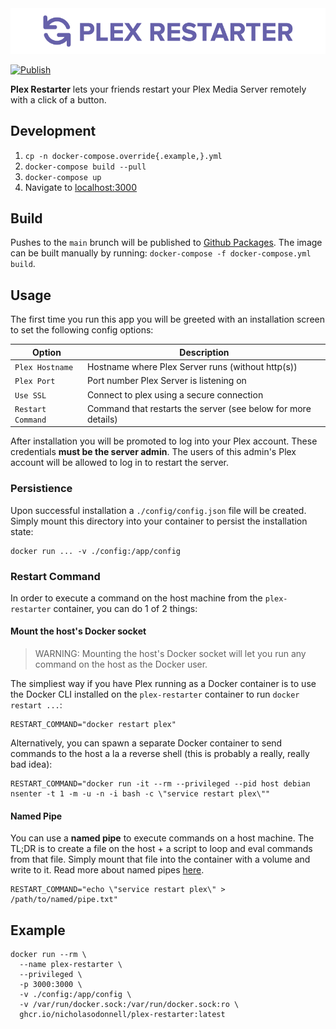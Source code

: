 <center>
  <img src="assets/banner.png" />
</center>

[![Publish](https://github.com/nicholasodonnell/plex-restarter/actions/workflows/publish.yml/badge.svg?branch=main)](https://github.com/nicholasodonnell/plex-restarter/actions/workflows/publish.yml)

**Plex Restarter** lets your friends restart your Plex Media Server remotely with a click of a button.

## Development

1. `cp -n docker-compose.override{.example,}.yml`
2. `docker-compose build --pull`
3. `docker-compose up`
4. Navigate to [localhost:3000](http://localhost:3000)

## Build

Pushes to the `main` brunch will be published to [Github Packages](https://github.com/nicholasodonnell/plex-restarter/pkgs/container/plex-restarter). The image can be built manually by running: `docker-compose -f docker-compose.yml build`.

## Usage

The first time you run this app you will be greeted with an installation screen to set the following config options:


| Option            | Description                                                   |
| ----------------- | ------------------------------------------------------------- |
| `Plex Hostname`   | Hostname where Plex Server runs (without http(s))             |
| `Plex Port`       | Port number Plex Server is listening on                       |
| `Use SSL`         | Connect to plex using a secure connection                     |
| `Restart Command` | Command that restarts the server (see below for more details) |

After installation you will be promoted to log into your Plex account. These credentials **must be the server admin**. The users of this admin's Plex account will be allowed to log in to restart the server.

### Persistience

Upon successful installation a `./config/config.json` file will be created. Simply mount this directory into your container to persist the installation state:

```console
docker run ... -v ./config:/app/config
```

### Restart Command

In order to execute a command on the host machine from the `plex-restarter` container, you can do 1 of 2 things:

#### Mount the host's Docker socket

> WARNING: Mounting the host's Docker socket will let you run any command on the host as the Docker user.

The simpliest way if you have Plex running as a Docker container is to use the Docker CLI installed on the `plex-restarter` container to run `docker restart ...`:

```console
RESTART_COMMAND="docker restart plex"
```

Alternatively, you can spawn a separate Docker container to send commands to the host a la a reverse shell (this is probably a really, really bad idea):

```console
RESTART_COMMAND="docker run -it --rm --privileged --pid host debian nsenter -t 1 -m -u -n -i bash -c \"service restart plex\""
```

#### Named Pipe

You can use a **named pipe** to execute commands on a host machine. The TL;DR is to create a file on the host + a script to loop and eval commands from that file. Simply mount that file into the container with a volume and write to it. Read more about named pipes [here](https://codeutility.org/how-to-run-shell-script-on-host-from-docker-container-stack-overflow/).

```console
RESTART_COMMAND="echo \"service restart plex\" > /path/to/named/pipe.txt"
```

## Example

```console
docker run --rm \
  --name plex-restarter \
  --privileged \
  -p 3000:3000 \
  -v ./config:/app/config \
  -v /var/run/docker.sock:/var/run/docker.sock:ro \
  ghcr.io/nicholasodonnell/plex-restarter:latest
```
